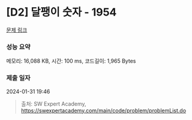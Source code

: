 # [D2] 달팽이 숫자 - 1954 

[문제 링크](https://swexpertacademy.com/main/code/problem/problemDetail.do?contestProbId=AV5PobmqAPoDFAUq) 

### 성능 요약

메모리: 16,088 KB, 시간: 100 ms, 코드길이: 1,965 Bytes

### 제출 일자

2024-01-31 19:46



> 출처: SW Expert Academy, https://swexpertacademy.com/main/code/problem/problemList.do
